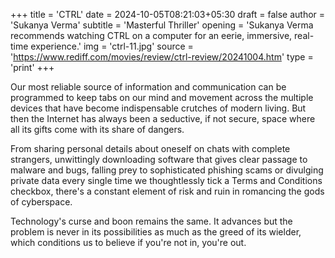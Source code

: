 +++
title = 'CTRL'
date = 2024-10-05T08:21:03+05:30
draft = false
author = 'Sukanya Verma'
subtitle = 'Masterful Thriller'
opening = 'Sukanya Verma recommends watching CTRL on a computer for an eerie, immersive, real-time experience.'
img = 'ctrl-11.jpg'
source = 'https://www.rediff.com/movies/review/ctrl-review/20241004.htm'
type = 'print'
+++

Our most reliable source of information and communication can be programmed to keep tabs on our mind and movement across the multiple devices that have become indispensable crutches of modern living. But then the Internet has always been a seductive, if not secure, space where all its gifts come with its share of dangers.

From sharing personal details about oneself on chats with complete strangers, unwittingly downloading software that gives clear passage to malware and bugs, falling prey to sophisticated phishing scams or divulging private data every single time we thoughtlessly tick a Terms and Conditions checkbox, there's a constant element of risk and ruin in romancing the gods of cyberspace.

Technology's curse and boon remains the same. It advances but the problem is never in its possibilities as much as the greed of its wielder, which conditions us to believe if you're not in, you're out.
